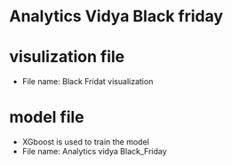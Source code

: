 # Analytics Vidya Black friday

# visulization file
* File name: Black Fridat visualization

# model file 
* XGboost is used to train the model
* File name: Analytics vidya Black_Friday
